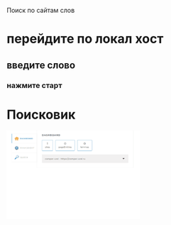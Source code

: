 Поиск по сайтам слов
# перейдите по локал хост
## введите слово
### нажмите старт
# Поисковик
<img src="src/main/resources/Gifius.ru.gif" width="300"/>
